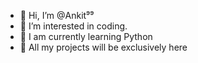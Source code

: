 - 👋 Hi, I’m @Ankit⁹⁹
- 👀 I’m interested in coding.
- 🌱 I am currently learning Python
- 💞️ All my projects will be exclusively here

<!---
Ankit367484/Ankit367484 is a ✨ special ✨ repository because its `README.md` (this file) appears on your GitHub profile.
You can click the Preview link to take a look at your changes.
--->
